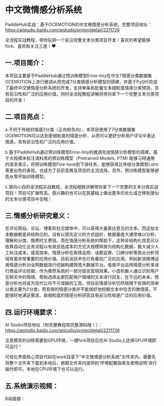 # 中文微情感分析系统
PaddleHub实战：基于OCEMOTION的中文微情感分析系统，完整项目地址：https://aistudio.baidu.com/aistudio/projectdetail/2211726

全流程实战教程，带你玩转一个前沿完整文本分类项目开发！喜欢的希望能够fork、喜欢和关注三连！❤

## 一.项目简介：
本项目主要基于PaddleHub通过预训练模型Erine-tiny在中文7情感分类数据集OCEMOTION上进行微调从而完成7分类情感分析模型的搭建，并基于PyQt5完成了最终中文微情感分析系统的开发，支持单条和批量文本细粒度情感分类预测，具有前沿性和广泛的应用价值。同时全流程教程讲解将带你拿下一个完整文本分类项目的开发！

##  二.项目亮点：
a.不同于传统的情感2分类（正向和负向），本项目使用了7分类数据集OCEMOTION可以达到更细粒度的情感分析，从而可以更好分析用户评论中表达情感，具有前沿性和广泛的应用价值。

b.基于PaddleHub通过预训练模型Erine-tiny的微调完成情感分析模型的搭建。基于大规模未标注语料库的预训练模型（Pretrained Models, PTM) 能够习得通用的语言表示，将预训练模型Fine-tune到下游任务，能够获得比传统分类模型Lstm等更出色的表现，也成为了目前竞赛及项目的主流选择。另外，预训练模型能够避免从零开始训练模型。

c.面向小白的全流程实战教程，全流程细致讲解带你拿下一个完整的文本分类实战项目！项目可扩展性高，感兴趣的也可以在其基础上做出更多的优化或迁移到类似的文本分类项目中去哦！

## 三.情感分析研究意义：
在评论网站、论坛、博客和社交媒体中，可以获得大量表达意见的文本。而这些文本数据都是非结构化的，没有以预先定义的方式组织，数据量庞大通常难以分析、理解和分类，既费时又费钱。而在情感分析系统的帮助下，这种非结构化信息可以依靠自动化业务流程以有效且低成本的方式大规模转换为结构化数据，极大减少人工标注成本，提高效率。情感分析在舆情监控、话题监督、口碑分析等商业分析领域有着非常重要的应用价值。目前该技术也已有着较广泛的应用，例如新浪微博运用情感分析对全网数据进行挖掘构建舆情大数据平台。电商平台运用情感分析来进行商品评论挖掘，作为推荐系统的一部分提高营销效果。小度机器人通过识别用户在聊天中的情绪，帮助选择出更匹配用户情绪的文本进行回复。在不远的未来，情感分析也将成为现代公司不可或缺的工具。但目前情感分析仍然局限于有限的简单分类主要为2分类，而有限的情感分类并不能很好地挖掘文本中包含的微情感，不能很好地满足需求。故细粒度的情感分析研究具有前沿性和更广泛的应用价值。

## 四.运行环境要求：
AI Studio项目地址（附完整教程和完整源码哦！）：https://aistudio.baidu.com/aistudio/projectdetail/2211726

注意模型的训练需要到GPU环境，一键fork项目后在AI Studio上选择GPU环境即可运行！

可视化界面核心项目代码在work目录下"中文微情感分析系统"文件夹内。需要先将整个文件夹下载到本地后，根据文件夹内提供的‘环境配置指南及使用说明’进行操作即可，本地在CPU环境下也可以运行。

## 五.系统演示视频：
B站链接：
